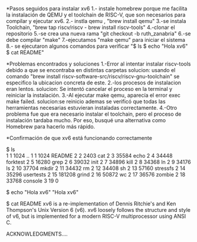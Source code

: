 *Pasos seguidos para instalar xv6
1.- instale homebrew porque me facilita la instalación de QEMU y el 
toolchain de RISC-V, que son necesarios para compilar y ejecutar xv6.
2.- instla qemu , "brew install qemu"
3.-se instala Toolchain, "brew tap riscv/riscv - brew install riscv-tools"
4.-clonar el repositorio 
5.-se crea una nueva rama "git checkout -b ruth_zanabria"
6.-se debe compilar "make"
7.-ejecutamos "make qemu" para iniciar el sistema 
8.- se ejecutaron algunos comandos para verificar  "$ ls   $ echo "Hola 
xv6"    $ cat README"

*Problemas encontrados y soluciones
1.-Error al intentar instalar riscv-tools debido a que se encontraba en 
distintas carpetas
solucion: usando el comando "brew install 
riscv-software-src/riscv/riscv-gnu-toolchain" se especifico la ubicacion 
concreta de este.
2.-los procesos de instalacion eran lentos.
solucion: Se intentó cancelar el proceso en la terminal y reiniciar la 
instalación.
3.-Al ejecutar make qemu, aparecía el error exec make failed.
solucion:se reinicio ademas se verificó que todas las herramientas 
necesarias estuvieran instaladas correctamente.
4.-Otro problema fue que era necesario instalar el toolchain, pero el 
proceso de instalación tardaba mucho. Por eso, busqué una alternativa como 
Homebrew para hacerlo más rápido.

*Confirmación de que xv6 está funcionando correctamente

$ ls                
 1 1 1024
..             1 1 1024
README         2 2 2403
cat            2 3 35584
echo           2 4 34448
forktest       2 5 16280
grep           2 6 39032
init           2 7 34896
kill           2 8 34368
ln             2 9 34176
ls             2 10 37704
mkdir          2 11 34432
rm             2 12 34408
sh             2 13 57160
stressfs       2 14 35296
usertests      2 15 181208
grind          2 16 50872
wc             2 17 36576
zombie         2 18 33768
console        3 19 0

$ echo "Hola xv6"
"Hola xv6"


$ cat README
xv6 is a re-implementation of Dennis Ritchie's and Ken Thompson's Unix
Version 6 (v6).  xv6 loosely follows the structure and style of v6,
but is implemented for a modern RISC-V multiprocessor using ANSI C.

ACKNOWLEDGMENTS....
